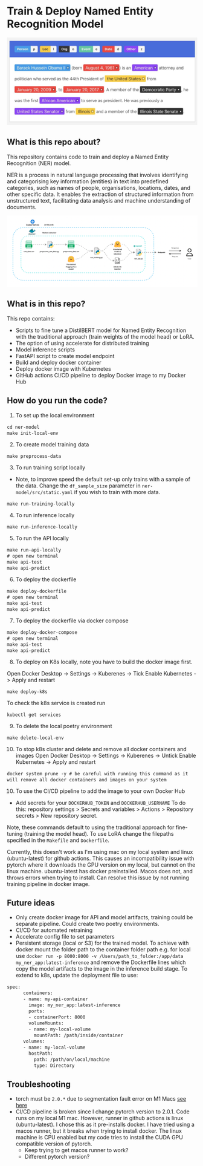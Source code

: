 # Train & Deploy Named Entity Recognition Model

<p align="center">
  <img src="images/ner_example.jpeg" />
</p>


## What is this repo about?
This repository contains code to train and deploy a Named Entity Recognition (NER) model. 


NER is a process in natural language processing that involves identifying and categorising key information (entities) in text into predefined categories, such as names of people, organisations, locations, dates, and other specific data. It enables the extraction of structured information from unstructured text, facilitating data analysis and machine understanding of documents.

<p align="center">
  <img src="images/ner_pipeline.png" />
</p>


## What is in this repo?

This repo contains:

- Scripts to fine tune a DistilBERT model for Named Entity Recognition with the traditional approach (train weights of the model head) or LoRA.
- The option of using accelerate for distributed training
- Model inference scripts
- FastAPI script to create model endpoint
- Build and deploy docker container
- Deploy docker image with Kubernetes
- GitHub actions CI/CD pipeline to deploy Docker image to my Docker Hub 


## How do you run the code?

1. To set up the local environment

```
cd ner-model
make init-local-env
```

2. To create model training data

```
make preprocess-data
```

3. To run training script locally
- Note, to improve speed the default set-up only trains with a sample of the data. Change the `df_sample_size` parameter in `ner-model/src/static.yaml` if you wish to train with more data.
```
make run-training-locally
```

4. To run inference locally
```
make run-inference-locally
```

5. To run the API locally
```
make run-api-locally
# open new terminal
make api-test
make api-predict
```

6. To deploy the dockerfile

```
make deploy-dockerfile
# open new terminal
make api-test
make api-predict
```

7. To deploy the dockerfile via docker compose
```
make deploy-docker-compose
# open new terminal
make api-test
make api-predict
```

8. To deploy on K8s locally, note you have to build the docker image first.

Open Docker Desktop -> Settings -> Kuberenes -> Tick Enable Kubernetes -> Apply and restart
```
make deploy-k8s
```

To check the k8s service is created run

```
kubectl get services
```

9. To delete the local poetry environment
```
make delete-local-env
```

10. To stop k8s cluster and delete and remove all docker containers and images
Open Docker Desktop -> Settings -> Kuberenes -> Untick Enable Kubernetes -> Apply and restart
```
docker system prune -y # be careful with running this command as it will remove all docker containers and images on your system
```

10. To use the CI/CD pipeline to add the image to your own Docker Hub

- Add secrets for your `DOCKERHUB_TOKEN` and `DOCKERHUB_USERNAME` 
To do this: repository settings > Secrets and variables > Actions > Repository secrets > New repository secret. 

Note, these commands default to using the traditional approach for fine-tuning (training the model head). To use LoRA change the filepaths specified in the `Makefile` and `Dockerfile`.

Currently, this doesn't work as I'm using mac on my local system and linux (ubuntu-latest) for github actions. This causes an incompatibility issue with pytorch where it downloads the GPU version on my local, but cannot on the linux machine. ubuntu-latest has docker preinstalled. Macos does not, and throws errors when trying to install. Can resolve this issue by not running training pipeline in docker image.

## Future ideas
- Only create docker image for API and model artifacts, training could be separate pipeline. Could create two poetry environments.
- CI/CD for automated retraining
- Accelerate config file to set parameters
- Persistent storage (local or S3) for the trained model. To achieve with docker mount the folder path to the container folder path e.g. for local use `docker run -p 8000:8000 -v /Users/path_to_folder:/app/data my_ner_app:latest-inference` and remove the Dockerfile lines which copy the model artifacts to the image in the inference build stage. To extend to k8s, update the deployment file to use:

```
spec:
      containers:
      - name: my-api-container
        image: my_ner_app:latest-inference
        ports:
        - containerPort: 8000
        volumeMounts:
        - name: my-local-volume
          mountPath: /path/inside/container
      volumes:
      - name: my-local-volume
        hostPath:
          path: /path/on/local/machine
          type: Directory
```


## Troubleshooting
- torch must be `2.0.*` due to segmentation fault error on M1 Macs [see here](https://stackoverflow.com/questions/77290003/segmentation-fault-when-using-sentencetransformer-inside-docker-container)
- CI/CD pipeline is broken since I change pytorch version to 2.0.1. Code runs on my local M1 mac. However, runner in github actions is linux (ubuntu-latest). I chose this as it pre-installs docker. I have tried using a macos runner, but it breaks when trying to install docker. The linux machine is CPU enabled but my code tries to install the CUDA GPU compatible version of pytorch. 
  - Keep trying to get macos runner to work?
  - Different pytorch version?